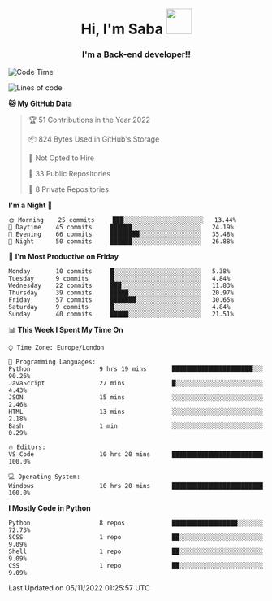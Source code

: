 <h1 align="center">Hi, I'm Saba <img src="https://media.giphy.com/media/EdB2g3VFDoKs57oe1w/giphy.gif" width="50"></h1>
<h3 align="center">I'm a Back-end developer!!</h3>

<!--START_SECTION:waka-->
![Code Time](http://img.shields.io/badge/Code%20Time-423%20hrs%2050%20mins-blue)

![Lines of code](https://img.shields.io/badge/From%20Hello%20World%20I%27ve%20Written-10%20Thousand%20lines%20of%20code-blue)

**🐱 My GitHub Data** 

> 🏆 51 Contributions in the Year 2022
 > 
> 📦 824 Bytes Used in GitHub's Storage 
 > 
> 🚫 Not Opted to Hire
 > 
> 📜 33 Public Repositories 
 > 
> 🔑 8 Private Repositories  
 > 
**I'm a Night 🦉** 

```text
🌞 Morning    25 commits     ███░░░░░░░░░░░░░░░░░░░░░░   13.44% 
🌆 Daytime    45 commits     ██████░░░░░░░░░░░░░░░░░░░   24.19% 
🌃 Evening    66 commits     ████████░░░░░░░░░░░░░░░░░   35.48% 
🌙 Night      50 commits     ██████░░░░░░░░░░░░░░░░░░░   26.88%

```
📅 **I'm Most Productive on Friday** 

```text
Monday       10 commits     █░░░░░░░░░░░░░░░░░░░░░░░░   5.38% 
Tuesday      9 commits      █░░░░░░░░░░░░░░░░░░░░░░░░   4.84% 
Wednesday    22 commits     ███░░░░░░░░░░░░░░░░░░░░░░   11.83% 
Thursday     39 commits     █████░░░░░░░░░░░░░░░░░░░░   20.97% 
Friday       57 commits     ███████░░░░░░░░░░░░░░░░░░   30.65% 
Saturday     9 commits      █░░░░░░░░░░░░░░░░░░░░░░░░   4.84% 
Sunday       40 commits     █████░░░░░░░░░░░░░░░░░░░░   21.51%

```


📊 **This Week I Spent My Time On** 

```text
⌚︎ Time Zone: Europe/London

💬 Programming Languages: 
Python                   9 hrs 19 mins       ██████████████████████░░░   90.26% 
JavaScript               27 mins             █░░░░░░░░░░░░░░░░░░░░░░░░   4.43% 
JSON                     15 mins             ░░░░░░░░░░░░░░░░░░░░░░░░░   2.46% 
HTML                     13 mins             ░░░░░░░░░░░░░░░░░░░░░░░░░   2.18% 
Bash                     1 min               ░░░░░░░░░░░░░░░░░░░░░░░░░   0.29%

🔥 Editors: 
VS Code                  10 hrs 20 mins      █████████████████████████   100.0%

💻 Operating System: 
Windows                  10 hrs 20 mins      █████████████████████████   100.0%

```

**I Mostly Code in Python** 

```text
Python                   8 repos             ██████████████████░░░░░░░   72.73% 
SCSS                     1 repo              ██░░░░░░░░░░░░░░░░░░░░░░░   9.09% 
Shell                    1 repo              ██░░░░░░░░░░░░░░░░░░░░░░░   9.09% 
CSS                      1 repo              ██░░░░░░░░░░░░░░░░░░░░░░░   9.09%

```



 Last Updated on 05/11/2022 01:25:57 UTC
<!--END_SECTION:waka-->
